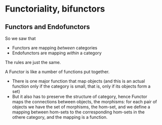 Functoriality, bifunctors
=========================

## Functors and Endofunctors
So we saw that

* Functors are mapping *between* categories
* Endofunctors are mapping *within* a category

The rules are just the same.

A Functor is like a number of functions put together.

* There is one major function that map objects (and this is an actual function only if the category is small, that is, only if its objects form a set)
* But it also has to preserve the structure of category, hence Functor maps the connections between objects, the morphisms: for each pair of objects we have the set of morphisms, the hom-set, and we define a mapping between hom-sets to the corresponding hom-sets in the othere category, and the mapping is a function.

